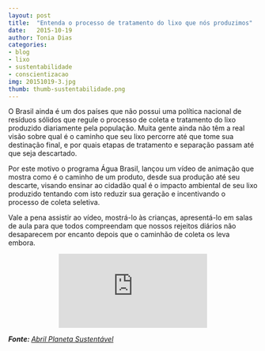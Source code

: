 ```yaml
---
layout: post
title:  "Entenda o processo de tratamento do lixo que nós produzimos"
date:   2015-10-19
author: Tonia Dias
categories: 
- blog
- lixo
- sustentabilidade
- conscientizacao
img: 20151019-3.jpg
thumb: thumb-sustentabilidade.png
---
```

 
O Brasil ainda é um dos países que não possui uma política nacional de resíduos sólidos que regule o processo de coleta e tratamento do lixo produzido diariamente pela população. Muita gente ainda não têm a real visão sobre qual é o caminho que seu lixo percorre até que tome sua destinação final, e por quais etapas de tratamento e separação passam até que seja descartado. <!--more-->

Por este motivo o programa Água Brasil, lançou um vídeo de animação que mostra como é o caminho de um produto, desde sua produção até seu descarte, visando ensinar ao cidadão qual é o impacto ambiental de seu lixo produzido tentando com isto reduzir sua geração e incentivando o processo de coleta seletiva.

Vale a pena assistir ao vídeo, mostrá-lo às crianças, apresentá-lo em salas de aula para que todos compreendam que nossos rejeitos diários não desaparecem por encanto depois que o caminhão de coleta os leva embora.

<p align="center">
    <iframe class="videoFrame" src="https://www.youtube.com/embed/MiuIckYJfQY" frameborder="0" allowfullscreen></iframe> 
</p>

<i><b>Fonte: </b><a href="http://planetasustentavel.abril.com.br/blog/sustentavel-na-pratica/">Abril Planeta Sustentável</a></i>